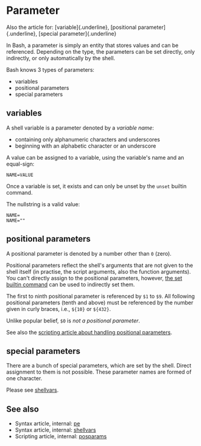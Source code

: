 # Parameter

Also the article for: [variable]{.underline}, [positional
parameter]{.underline}, [special parameter]{.underline}

In Bash, a parameter is simply an entity that stores values and can be
referenced. Depending on the type, the parameters can be set directly,
only indirectly, or only automatically by the shell.

Bash knows 3 types of parameters:

-   variables
-   positional parameters
-   special parameters

## variables

A shell variable is a parameter denoted by a *variable name*:

-   containing only alphanumeric characters and underscores
-   beginning with an alphabetic character or an underscore

A value can be assigned to a variable, using the variable\'s name and an
equal-sign:

    NAME=VALUE

Once a variable is set, it exists and can only be unset by the `unset`
builtin command.

The nullstring is a valid value:

    NAME=
    NAME=""

## positional parameters

A positional parameter is denoted by a number other than `0` (zero).

Positional parameters reflect the shell\'s arguments that are not given
to the shell itself (in practise, the script arguments, also the
function arguments). You can\'t directly assign to the positional
parameters, however, [the set builtin command](/commands/builtin/set)
can be used to indirectly set them.

The first to ninth positional parameter is referenced by `$1` to `$9`.
All following positional parameters (tenth and above) must be referenced
by the number given in curly braces, i.e., `${10}` or `${432}`.

Unlike popular belief, `$0` is *not a positional parameter*.

See also the [scripting article about handling positional
parameters](/scripting/posparams).

## special parameters

There are a bunch of special parameters, which are set by the shell.
Direct assignment to them is not possible. These parameter names are
formed of one character.

Please see [shellvars](/syntax/shellvars).

## See also

-   Syntax article, internal: [pe](/syntax/pe)
-   Syntax article, internal: [shellvars](/syntax/shellvars)
-   Scripting article, internal: [posparams](/scripting/posparams)

